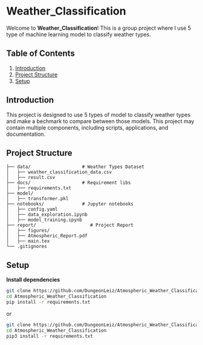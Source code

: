 # Weather_Classification

Welcome to **Weather_Classification**! This is a group project where I use 5 type of machine learning model to classify weather types.

## Table of Contents
1. [Introduction](#introduction)
2. [Project Structure](#project-structure)
3. [Setup](#setup)

## Introduction

This project is designed to use 5 types of model to classify weather types and make a bechmark to compare between those models. This project may contain multiple components, including scripts, applications, and documentation.

## Project Structure

```
├── data/                   # Weather Types Dataset
│   ├── weather_classification_data.csv
│   ├── result.csv
├── docs/                   # Requirement libs
│   ├── requirements.txt
├── model/
│   ├── transformer.pkl                       
├── notebooks/              # Jupyter notebooks
│   ├── config.yaml
│   ├── data_exploration.ipynb
│   ├── model_training.ipynb
├── report/                    # Project Report
│   ├── figures/
│   ├── Atmospheric_Report.pdf
│   ├── main.tex
└── .gitignores
```

## Setup

**Install dependencies**
   ```bash
   git clone https://github.com/DungeonLeiz/Atmospheric_Weather_Classification.git
   cd Atmospheric_Weather_Classification
   pip install -r requirements.txt
   ```
   or 
   ```bash
   git clone https://github.com/DungeonLeiz/Atmospheric_Weather_Classification.git
   cd Atmospheric_Weather_Classification
   pip3 install -r requirements.txt
   ```